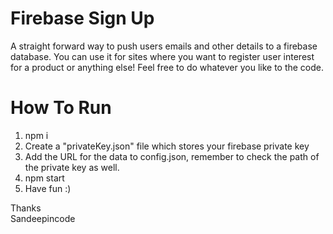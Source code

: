 # Firebase Sign Up
A straight forward way to push users emails and other details to a firebase database. You can use it for sites where you want 
to register user interest for a product or anything else! Feel free to do whatever you like to the code.

# How To Run
1. npm i
2. Create a "privateKey.json" file which stores your firebase private key
3. Add the URL for the data to config.json, remember to check the path of the private key as well.
4. npm start 
5. Have fun :)

Thanks
<br>
Sandeepincode
